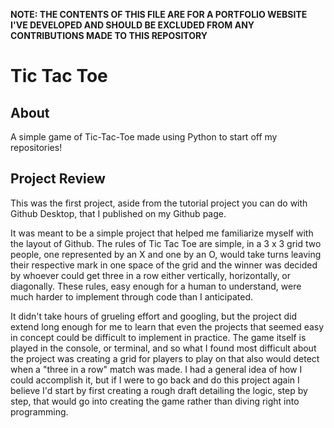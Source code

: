 **NOTE: THE CONTENTS OF THIS FILE ARE FOR A PORTFOLIO WEBSITE I'VE DEVELOPED AND SHOULD BE EXCLUDED FROM ANY CONTRIBUTIONS MADE TO THIS REPOSITORY**

# Tic Tac Toe
## About
A simple game of Tic-Tac-Toe made using Python to start off my repositories!

## Project Review
This was the first project, aside from the tutorial project you can do with Github Desktop, that I published on my Github page.

It was meant to be a simple project that helped me familiarize myself with the layout of Github. The rules of Tic Tac Toe are simple, in a 3 x 3 grid two people, one represented by an X and one by an O, would 
take turns leaving their respective mark in one space of the grid and the winner was decided by whoever could get three in a row either vertically, horizontally, or diagonally. These rules, easy enough for a human 
to understand, were much harder to implement through code than I anticipated.

It didn't take hours of grueling effort and googling, but the project did extend long enough for me to learn that even the projects that seemed easy in concept could be difficult to implement in practice. The game itself
is played in the console, or terminal, and so what I found most difficult about the project was creating a grid for players to play on that also would detect when a "three in a row" match was made. I had a general idea of 
how I could accomplish it, but if I were to go back and do this project again I believe I'd start by first creating a rough draft detailing the logic, step by step, that would go into creating the game rather than diving 
right into programming.
